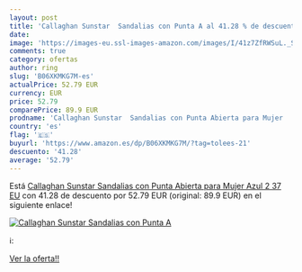 ```yaml
---
layout: post
title: 'Callaghan Sunstar  Sandalias con Punta A al 41.28 % de descuento'
date: 
image: 'https://images-eu.ssl-images-amazon.com/images/I/41z7ZfRWSuL._SL200_.jpg'
comments: true
category: ofertas
author: ring
slug: 'B06XKMKG7M-es'
actualPrice: 52.79 EUR
currency: EUR
price: 52.79
comparePrice: 89.9 EUR
prodname: 'Callaghan Sunstar  Sandalias con Punta Abierta para Mujer   Azul 2   37 EU'
country: 'es'
flag: '🇪🇸'
buyurl: 'https://www.amazon.es/dp/B06XKMKG7M/?tag=tolees-21'
descuento: '41.28'
average: '52.79'
---
```


Está [Callaghan Sunstar  Sandalias con Punta Abierta para Mujer   Azul 2   37 EU](https://www.amazon.es/dp/B06XKMKG7M/?tag=tolees-21) con 41.28 de descuento por 52.79 EUR (original: 89.9 EUR) en el siguiente enlace!

[![Callaghan Sunstar  Sandalias con Punta A](https://images-eu.ssl-images-amazon.com/images/I/41z7ZfRWSuL._SL200_.jpg)](https://www.amazon.es/dp/B06XKMKG7M/?tag=tolees-21)

ℹ️:


[Ver la oferta!!](https://www.amazon.es/dp/B06XKMKG7M/?tag=tolees-21)
